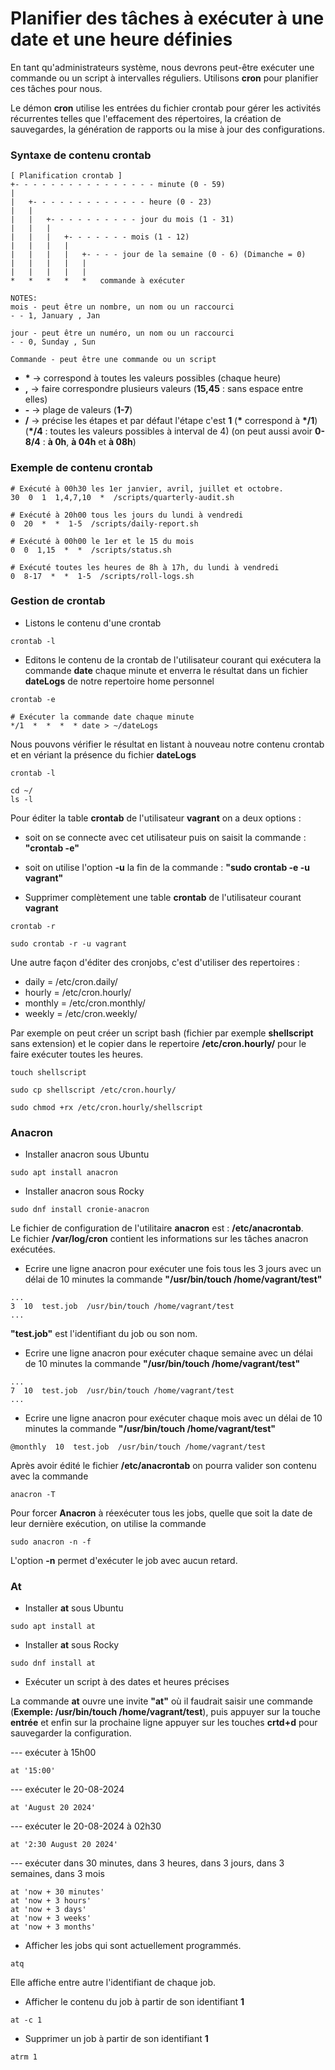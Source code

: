 # Planifier des tâches à exécuter à une date et une heure définies

En tant qu'administrateurs système, nous devrons peut-être exécuter une commande ou un script à intervalles réguliers. Utilisons **cron** pour planifier ces tâches pour nous.

Le démon **cron** utilise les entrées du fichier crontab pour gérer les activités récurrentes telles que l'effacement des répertoires, la création de sauvegardes, la génération de rapports ou la mise à jour des configurations.

### Syntaxe de contenu crontab

```
[ Planification crontab ]
+- - - - - - - - - - - - - - - - minute (0 - 59)
|
|   +- - - - - - - - - - - - - heure (0 - 23)
|   |
|   |   +- - - - - - - - - - jour du mois (1 - 31)
|   |   |
|   |   |   +- - - - - - - mois (1 - 12)
|   |   |   |
|   |   |   |   +- - - - jour de la semaine (0 - 6) (Dimanche = 0)
|   |   |   |   |
|   |   |   |   |
*   *   *   *   *   commande à exécuter

NOTES:
mois - peut être un nombre, un nom ou un raccourci
- - 1, January , Jan

jour - peut être un numéro, un nom ou un raccourci
- - 0, Sunday , Sun

Commande - peut être une commande ou un script
```

- **\*** -> correspond à toutes les valeurs possibles (chaque heure)
- **,**  -> faire correspondre plusieurs valeurs (**15,45** : sans espace entre elles) 
- **-**  -> plage de valeurs (**1-7**)
- **/**  -> précise les étapes et par défaut l'étape c'est **1** (**\*** correspond à **\*/1**) (**\*/4** : toutes les valeurs possibles à interval de 4) (on peut aussi avoir **0-8/4** : **à 0h**, **à 04h** et **à 08h**)

### Exemple de contenu crontab

```
# Exécuté à 00h30 les 1er janvier, avril, juillet et octobre.
30  0  1  1,4,7,10  *  /scripts/quarterly-audit.sh

# Exécuté à 20h00 tous les jours du lundi à vendredi
0  20  *  *  1-5  /scripts/daily-report.sh

# Exécuté à 00h00 le 1er et le 15 du mois
0  0  1,15  *  *  /scripts/status.sh

# Exécuté toutes les heures de 8h à 17h, du lundi à vendredi
0  8-17  *  *  1-5  /scripts/roll-logs.sh
```

### Gestion de crontab

- Listons le contenu d'une crontab

```
crontab -l
```

- Editons le contenu de la crontab de l'utilisateur courant qui exécutera la commande **date** chaque minute et enverra le résultat dans un fichier **dateLogs** de notre repertoire home personnel

```
crontab -e
```

```
# Exécuter la commande date chaque minute
*/1  *  *  *  * date > ~/dateLogs
```

Nous pouvons vérifier le résultat en listant à nouveau notre contenu crontab et en vériant la présence du fichier **dateLogs**

```
crontab -l
```

```
cd ~/
ls -l
```

Pour éditer la table **crontab** de l'utilisateur **vagrant** on a deux options :
- soit on se connecte avec cet utilisateur puis on saisit la commande : **"crontab -e"**
- soit on utilise l'option **-u** la fin de la commande : **"sudo crontab -e -u vagrant"**

- Supprimer complètement une table **crontab** de l'utilisateur courant **vagrant**

```
crontab -r
```

```
sudo crontab -r -u vagrant
```

Une autre façon d'éditer des cronjobs, c'est d'utiliser des repertoires :
- daily = /etc/cron.daily/
- hourly = /etc/cron.hourly/
- monthly = /etc/cron.monthly/
- weekly = /etc/cron.weekly/

Par exemple on peut créer un script bash (fichier par exemple **shellscript** sans extension) et le copier dans le repertoire **/etc/cron.hourly/** pour le faire exécuter toutes les heures.

```
touch shellscript
```

```
sudo cp shellscript /etc/cron.hourly/
```

```
sudo chmod +rx /etc/cron.hourly/shellscript
```

### Anacron

- Installer anacron sous Ubuntu

```
sudo apt install anacron
```

- Installer anacron sous Rocky

```
sudo dnf install cronie-anacron
```

Le fichier de configuration de l'utilitaire **anacron** est : **/etc/anacrontab**. <br>
Le fichier **/var/log/cron** contient les informations sur les tâches anacron exécutées.

- Ecrire une ligne anacron pour exécuter une fois tous les 3 jours avec un délai de 10 minutes la commande **"/usr/bin/touch /home/vagrant/test"**

```
...
3  10  test.job  /usr/bin/touch /home/vagrant/test
...
```

**"test.job"** est l'identifiant du job ou son nom.

- Ecrire une ligne anacron pour exécuter chaque semaine avec un délai de 10 minutes la commande **"/usr/bin/touch /home/vagrant/test"**

```
...
7  10  test.job  /usr/bin/touch /home/vagrant/test
...
```

- Ecrire une ligne anacron pour exécuter chaque mois avec un délai de 10 minutes la commande **"/usr/bin/touch /home/vagrant/test"**

```
@monthly  10  test.job  /usr/bin/touch /home/vagrant/test
```

Après avoir édité le fichier **/etc/anacrontab** on pourra valider son contenu avec la commande

```
anacron -T
```

Pour forcer **Anacron** à réexécuter tous les jobs, quelle que soit la date de leur dernière exécution, on utilise la commande

```
sudo anacron -n -f
```

L'option **-n** permet d'exécuter le job avec aucun retard.

### At

- Installer **at** sous Ubuntu

```
sudo apt install at
```

- Installer **at** sous Rocky

```
sudo dnf install at
```

- Exécuter un script à des dates et heures précises

La commande **at** ouvre une invite **"at"** où il faudrait saisir une commande (**Exemple: /usr/bin/touch /home/vagrant/test**), puis appuyer sur la touche **entrée** et enfin sur la prochaine ligne appuyer sur les touches **crtd+d** pour sauvegarder la configuration.

--- exécuter à 15h00

```
at '15:00'
```

--- exécuter le 20-08-2024

```
at 'August 20 2024'
```

--- exécuter le 20-08-2024 à 02h30

```
at '2:30 August 20 2024'
```

--- exécuter dans 30 minutes, dans 3 heures, dans 3 jours, dans 3 semaines, dans 3 mois

```
at 'now + 30 minutes'
at 'now + 3 hours'
at 'now + 3 days'
at 'now + 3 weeks'
at 'now + 3 months'
```

- Afficher les jobs qui sont actuellement programmés.

```
atq
```

Elle affiche entre autre l'identifiant de chaque job.

- Afficher le contenu du job à partir de son identifiant **1**

```
at -c 1
```

- Supprimer un job à partir de son identifiant **1**

```
atrm 1
```